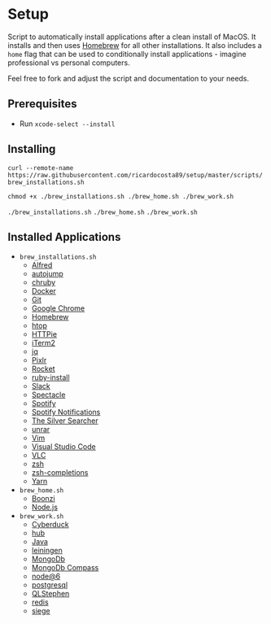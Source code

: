# Setup

Script to automatically install applications after a clean install of MacOS. It installs and then uses [Homebrew](http://brew.sh/) for all other installations. It also includes a `home` flag that can be used to conditionally install applications - imagine professional vs personal computers.

Feel free to fork and adjust the script and documentation to your needs.

## Prerequisites
* Run `xcode-select --install`

## Installing
`curl --remote-name https://raw.githubusercontent.com/ricardocosta89/setup/master/scripts/brew_installations.sh`

`chmod +x ./brew_installations.sh ./brew_home.sh ./brew_work.sh`

`./brew_installations.sh`
`./brew_home.sh`
`./brew_work.sh`

## Installed Applications
* `brew_installations.sh`
  * [Alfred](https://www.alfredapp.com/)
  * [autojump](https://github.com/wting/autojump)
  * [chruby](https://github.com/postmodern/chruby)
  * [Docker](https://www.docker.com/)
  * [Git](https://git-scm.com/)
  * [Google Chrome](https://www.google.com/chrome/)
  * [Homebrew](http://brew.sh/)
  * [htop](https://github.com/hishamhm/htop)
  * [HTTPie](https://github.com/jkbrzt/httpie/)
  * [iTerm2](https://www.iterm2.com/)
  * [jq](https://github.com/stedolan/jq)
  * [Pixlr](https://pixlr.com/)
  * [Rocket](http://matthewpalmer.net/rocket/)
  * [ruby-install](https://github.com/postmodern/ruby-install)
  * [Slack](https://slack.com/)
  * [Spectacle](https://www.spectacleapp.com/)
  * [Spotify](https://www.spotify.com/)
  * [Spotify Notifications](https://spotify-notifications.citruspi.io/)
  * [The Silver Searcher](https://github.com/ggreer/the_silver_searcher)
  * [unrar](http://www.techradar.com/how-to/computing/apple/terminal-101-extracting-rar-files-1305669)
  * [Vim](http://www.vim.org/)
  * [Visual Studio Code](https://code.visualstudio.com/)
  * [VLC](http://www.videolan.org/vlc/index.html)
  * [zsh](http://www.zsh.org/)
  * [zsh-completions](https://github.com/zsh-users/zsh-completions)
  * [Yarn](https://yarnpkg.com/)
* `brew_home.sh`
  * [Boonzi](http://www.boonzi.pt/)
  * [Node.js](https://nodejs.org/en/)
* `brew_work.sh`
  * [Cyberduck](https://cyberduck.io)
  * [hub](https://github.com/github/hub)
  * [Java](https://java.com)
  * [leiningen](http://leiningen.org/)
  * [MongoDb](https://www.mongodb.com/)
  * [MongoDb Compass](https://www.mongodb.com/products/compass)
  * [node@6](https://nodejs.org/dist/latest-v6.x/docs/doc/api/index.html)
  * [postgresql](https://www.postgresql.org/)
  * [QLStephen](https://whomwah.github.io/qlstephen/)
  * [redis](https://redis.io/)
  * [siege](https://github.com/JoeDog/siege)